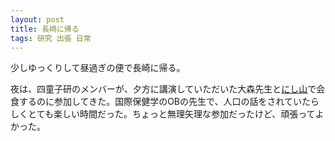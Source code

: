 ```yaml
---
layout: post
title: 長崎に帰る
tags: 研究 出張 日常
---
```


少しゆっくりして昼過ぎの便で長崎に帰る。

夜は、四童子研のメンバーが、夕方に講演していただいた大森先生と[にし山](https://tabelog.com/nagasaki/A4201/A420101/42002757/)で会食するのに参加してきた。国際保健学のOBの先生で、人口の話をされていたらしくとても楽しい時間だった。ちょっと無理矢理な参加だったけど、頑張ってよかった。
